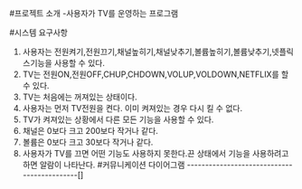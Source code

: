 #프로젝트 소개
-사용자가 TV를 운영하는 프로그램

#시스템 요구사항
1. 사용자는 전원켜기,전원끄기,채널높히기,채널낮추기,볼륨높히기,볼륨낮추기,넷플릭스기능을 사용할 수 있다. 
2. TV는 전원ON,전원OFF,CHUP,CHDOWN,VOLUP,VOLDOWN,NETFLIX를 할 수 있다.
3. TV는 처음에는 꺼져있는 상태이다.
4. 사용자는 먼저 TV전원을 켠다. 이미 켜져있는 경우 다시 킬 수 없다.
5. TV가 켜져있는 상황에서 다른 모든 기능을 사용할 수 있다.
6. 채널은 0보다 크고 200보다 작거나 같다.
7. 볼륨은 0보다 크고 30보다 작거나 같다.
8. 사용자가 TV를 끄면 어떤 기능도 사용하지 못한다.끈 상태에서 기능을 사용하려고하면 알람이 나타난다.
#커뮤니케이션 다이어그램
--------------------------------------------[]
